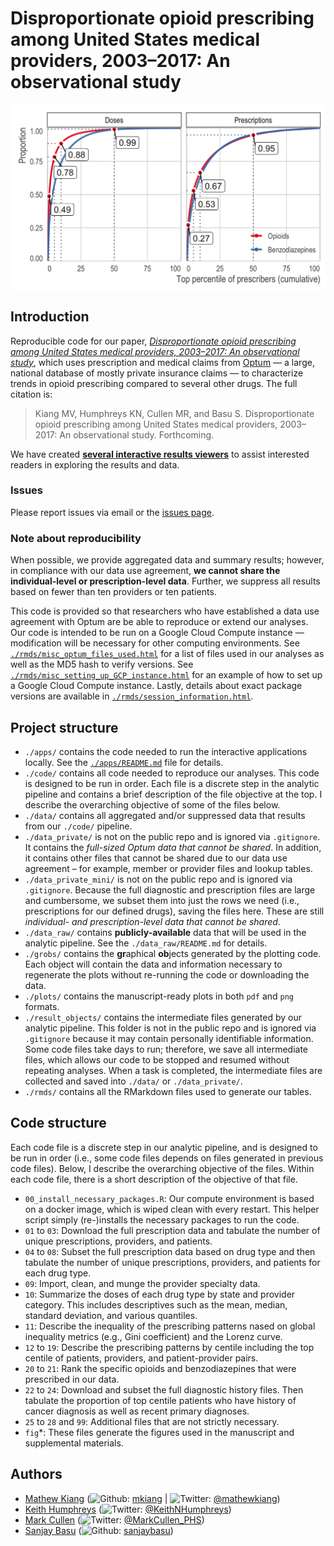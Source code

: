 
<!-- README.md is generated from README.Rmd. Please edit that file -->

# Disproportionate opioid prescribing among United States medical providers, 2003–2017: An observational study

<p align="center">

<img src="./plots/fig01_lorenz_US_2017.png" width="550px" style="display: block; margin: auto;" />

</p>

## Introduction

Reproducible code for our paper, [*Disproportionate opioid prescribing
among United States medical providers, 2003–2017: An observational
study*](ADD%20A%20LINK), which uses prescription and medical claims from
[Optum](https://www.optum.com/solutions/data-analytics/data.html) — a
large, national database of mostly private insurance claims — to
characterize trends in opioid prescribing compared to several other
drugs. The full citation is:

> Kiang MV, Humphreys KN, Cullen MR, and Basu S. Disproportionate opioid
> prescribing among United States medical providers, 2003–2017: An
> observational study. Forthcoming.

We have created [**several interactive results
viewers**](https://github.com/mkiang/disproportionate_prescribing/tree/master/apps)
to assist interested readers in exploring the results and data.

### Issues

Please report issues via email or the [issues
page](https://github.com/mkiang/disproportionate_prescribing/issues).

### Note about reproducibility

When possible, we provide aggregated data and summary results; however,
in compliance with our data use agreement, **we cannot share the
individual-level or prescription-level data**. Further, we suppress all
results based on fewer than ten providers or ten patients.

This code is provided so that researchers who have established a data
use agreement with Optum are be able to reproduce or extend our
analyses. Our code is intended to be run on a Google Cloud Compute
instance — modification will be necessary for other computing
environments. See
[`./rmds/misc_optum_files_used.html`](http://htmlpreview.github.io/?https://github.com/mkiang/disproportionate_prescribing/blob/master/rmds/misc_optum_files_used.html)
for a list of files used in our analyses as well as the MD5 hash to
verify versions. See
[`./rmds/misc_setting_up_GCP_instance.html`](http://htmlpreview.github.io/?https://github.com/mkiang/disproportionate_prescribing/blob/master/rmds/misc_setting_up_GCP_instance.htmll)
for an example of how to set up a Google Cloud Compute instance. Lastly,
details about exact package versions are available in
[`./rmds/session_information.html`](http://htmlpreview.github.io/?https://github.com/mkiang/disproportionate_prescribing/blob/master/rmds/misc_session_information.html).

## Project structure

  - `./apps/` contains the code needed to run the interactive
    applications locally. See the
    [`./apps/README.md`](https://github.com/mkiang/disproportionate_prescribing/blob/master/apps)
    file for details.
  - `./code/` contains all code needed to reproduce our analyses. This
    code is designed to be run in order. Each file is a discrete step in
    the analytic pipeline and contains a brief description of the file
    objective at the top. I describe the overarching objective of some
    of the files below.
  - `./data/` contains all aggregated and/or suppressed data that
    results from our `./code/` pipeline.
  - `./data_private/` is not on the public repo and is ignored via
    `.gitignore`. It contains the *full-sized Optum data that cannot be
    shared*. In addition, it contains other files that cannot be shared
    due to our data use agreement – for example, member or provider
    files and lookup tables.
  - `./data_private_mini/` is not on the public repo and is ignored via
    `.gitignore`. Because the full diagnostic and prescription files are
    large and cumbersome, we subset them into just the rows we need
    (i.e., prescriptions for our defined drugs), saving the files here.
    These are still *individual- and prescription-level data that cannot
    be shared*.
  - `./data_raw/` contains **publicly-available** data that will be used
    in the analytic pipeline. See the `./data_raw/README.md` for
    details.
  - `./grobs/` contains the **gr**aphical **ob**jects generated by the
    plotting code. Each object will contain the data and information
    necessary to regenerate the plots without re-running the code or
    downloading the data.
  - `./plots/` contains the manuscript-ready plots in both `pdf` and
    `png` formats.
  - `./result_objects/` contains the intermediate files generated by our
    analytic pipeline. This folder is not in the public repo and is
    ignored via `.gitignore` because it may contain personally
    identifiable information. Some code files take days to run;
    therefore, we save all intermediate files, which allows our code to
    be stopped and resumed without repeating analyses. When a task is
    completed, the intermediate files are collected and saved into
    `./data/` or `./data_private/`.
  - `./rmds/` contains all the RMarkdown files used to generate our
    tables.

## Code structure

Each code file is a discrete step in our analytic pipeline, and is
designed to be run in order (i.e., some code files depends on files
generated in previous code files). Below, I describe the overarching
objective of the files. Within each code file, there is a short
description of the objective of that file.

  - `00_install_necessary_packages.R`: Our compute environment is based
    on a docker image, which is wiped clean with every restart. This
    helper script simply (re-)installs the necessary packages to run the
    code.
  - `01` to `03`: Download the full prescription data and tabulate the
    number of unique prescriptions, providers, and patients.
  - `04` to `08`: Subset the full prescription data based on drug type
    and then tabulate the number of unique prescriptions, providers, and
    patients for each drug type.
  - `09`: Import, clean, and munge the provider specialty data.
  - `10`: Summarize the doses of each drug type by state and provider
    category. This includes descriptives such as the mean, median,
    standard deviation, and various quantiles.
  - `11`: Describe the inequality of the prescribing patterns nased on
    global inequality metrics (e.g., Gini coefficient) and the Lorenz
    curve.
  - `12` to `19`: Describe the prescribing patterns by centile including
    the top centile of patients, providers, and patient-provider pairs.
  - `20` to `21`: Rank the specific opioids and benzodiazepines that
    were prescribed in our data.
  - `22` to `24`: Download and subset the full diagnostic history files.
    Then tabulate the proportion of top centile patients who have
    history of cancer diagnosis as well as recent primary diagnoses.
  - `25` to `28` and `99`: Additional files that are not strictly
    necessary.
  - `fig`\*: These files generate the figures used in the manuscript and
    supplemental materials.

## Authors

  - [Mathew Kiang](https://mathewkiang.com)
    (![Github](http://i.imgur.com/9I6NRUm.png):
    [mkiang](https://github.com/mkiang) |
    ![Twitter](http://i.imgur.com/wWzX9uB.png):
    [@mathewkiang](https://twitter.com/mathewkiang))
  - [Keith Humphreys](https://profiles.stanford.edu/keith-humphreys)
    (![Twitter](http://i.imgur.com/wWzX9uB.png):
    [@KeithNHumphreys](https://twitter.com/keithnhumphreys))
  - [Mark Cullen](https://profiles.stanford.edu/mark-cullen)
    (![Twitter](http://i.imgur.com/wWzX9uB.png):
    [@MarkCullen\_PHS](https://twitter.com/markcullen_phs))
  - [Sanjay
    Basu](https://primarycare.hms.harvard.edu/faculty-staff/sanjay-basu)
    (![Github](http://i.imgur.com/9I6NRUm.png):
    [sanjaybasu](https://github.com/sanjaybasu))
